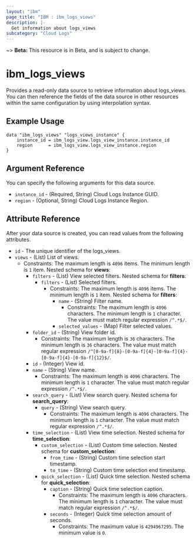 ```yaml
---
layout: "ibm"
page_title: "IBM : ibm_logs_views"
description: |-
  Get information about logs_views
subcategory: "Cloud Logs"
---
```


~> **Beta:** This resource is in Beta, and is subject to change.

# ibm_logs_views

Provides a read-only data source to retrieve information about logs_views. You can then reference the fields of the data source in other resources within the same configuration by using interpolation syntax.

## Example Usage

```hcl
data "ibm_logs_views" "logs_views_instance" {
	instance_id = ibm_logs_view.logs_view_instance.instance_id
	region      = ibm_logs_view.logs_view_instance.region
}
```

## Argument Reference

You can specify the following arguments for this data source.

* `instance_id` - (Required, String)  Cloud Logs Instance GUID.
* `region` - (Optional, String) Cloud Logs Instance Region.

## Attribute Reference

After your data source is created, you can read values from the following attributes.

* `id` - The unique identifier of the logs_views.
* `views` - (List) List of views.
  * Constraints: The maximum length is `4096` items. The minimum length is `1` item.
Nested schema for **views**:
	* `filters` - (List) View selected filters.
	Nested schema for **filters**:
		* `filters` - (List) Selected filters.
		  * Constraints: The maximum length is `4096` items. The minimum length is `1` item.
		Nested schema for **filters**:
			* `name` - (String) Filter name.
			  * Constraints: The maximum length is `4096` characters. The minimum length is `1` character. The value must match regular expression `/^.*$/`.
			* `selected_values` - (Map) Filter selected values.
	* `folder_id` - (String) View folder id.
	  * Constraints: The maximum length is `36` characters. The minimum length is `36` characters. The value must match regular expression `/^[0-9a-f]{8}-[0-9a-f]{4}-[0-9a-f]{4}-[0-9a-f]{4}-[0-9a-f]{12}$/`.
	* `id` - (Integer) View id.
	* `name` - (String) View name.
	  * Constraints: The maximum length is `4096` characters. The minimum length is `1` character. The value must match regular expression `/^.*$/`.
	* `search_query` - (List) View search query.
	Nested schema for **search_query**:
		* `query` - (String) View search query.
		  * Constraints: The maximum length is `4096` characters. The minimum length is `1` character. The value must match regular expression `/^.*$/`.
	* `time_selection` - (List) View time selection.
	Nested schema for **time_selection**:
		* `custom_selection` - (List) Custom time selection.
		Nested schema for **custom_selection**:
			* `from_time` - (String) Custom time selection start timestamp.
			* `to_time` - (String) Custom time selection end timestamp.
		* `quick_selection` - (List) Quick time selection.
		Nested schema for **quick_selection**:
			* `caption` - (String) Quick time selection caption.
			  * Constraints: The maximum length is `4096` characters. The minimum length is `1` character. The value must match regular expression `/^.*$/`.
			* `seconds` - (Integer) Quick time selection amount of seconds.
			  * Constraints: The maximum value is `4294967295`. The minimum value is `0`.

